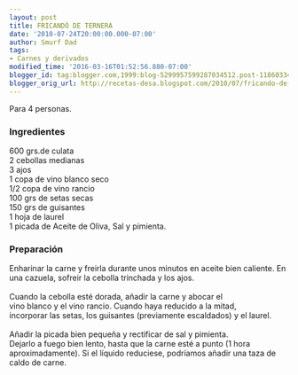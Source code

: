 ```yaml
---
layout: post
title: FRICANDÓ DE TERNERA
date: '2010-07-24T20:00:00.000-07:00'
author: Smurf Dad
tags:
- Carnes y derivados
modified_time: '2016-03-16T01:52:56.880-07:00'
blogger_id: tag:blogger.com,1999:blog-5299957599287034512.post-1186033457219858863
blogger_orig_url: http://recetas-desa.blogspot.com/2010/07/fricando-de-ternera.html
---
```


Para 4 personas.<br><h3>Ingredientes</h3><p>600 grs.de culata<br/>2 cebollas medianas<br/>3 ajos<br/>1 copa de vino blanco seco<br/>1/2 copa de vino rancio<br/>100 grs de setas secas<br/>150 grs de guisantes<br/>1 hoja de laurel<br/>1 picada de Aceite de Oliva, Sal y pimienta.<br/></p><h3>Preparaci&oacute;n</h3><p>Enharinar la carne y freirla durante unos minutos en aceite bien caliente. En una cazuela, sofreir la cebolla trinchada y los ajos.<br/><br/>Cuando la cebolla est&eacute; dorada, a&ntilde;adir la carne y abocar el<br/>vino blanco y el vino rancio. Cuando haya reducido a la mitad,<br/>incorporar las setas, los guisantes (previamente escaldados) y el laurel.<br/><br/>A&ntilde;adir la picada bien peque&ntilde;a y rectificar de sal y pimienta.<br/>Dejarlo a fuego bien lento, hasta que la carne est&eacute; a punto (1 hora aproximadamente). Si el l&iacute;quido reduciese, podr&iacute;amos a&ntilde;adir una taza de caldo de carne.</p>